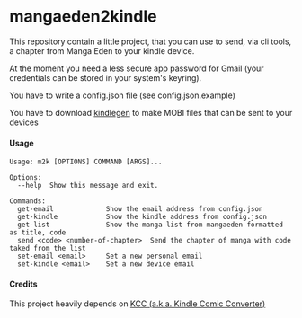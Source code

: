 # mangaeden2kindle
This repository contain a little project, that you can use to send,
via cli tools, a chapter from Manga Eden to your kindle device.

At the moment you need a less secure app password for Gmail (your credentials can be stored in your system's keyring).

You have to write a config.json file (see config.json.example)

You have to download [kindlegen](https://www.amazon.com/gp/feature.html?ie=UTF8&docId=1000765211) to make MOBI files that can be sent to your devices

#### Usage
```
Usage: m2k [OPTIONS] COMMAND [ARGS]...

Options:
  --help  Show this message and exit.

Commands:
  get-email             Show the email address from config.json
  get-kindle            Show the kindle address from config.json
  get-list              Show the manga list from mangaeden formatted as title, code  
  send <code> <number-of-chapter>  Send the chapter of manga with code taked from the list
  set-email <email>     Set a new personal email
  set-kindle <email>    Set a new device email
 ```
 
 #### Credits
 This project heavily depends on [KCC (a.k.a. Kindle Comic Converter)](https://github.com/ciromattia/kcc)
